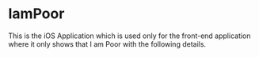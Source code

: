 # IamPoor
This is the iOS Application which is used only for the front-end application where it only shows that I am Poor with the following details.
